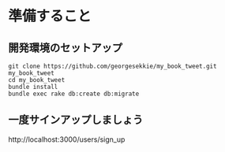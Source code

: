 # 準備すること
## 開発環境のセットアップ

```
git clone https://github.com/georgesekkie/my_book_tweet.git my_book_tweet
cd my_book_tweet
bundle install
bundle exec rake db:create db:migrate
```

## 一度サインアップしましょう
http://localhost:3000/users/sign_up

